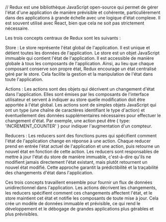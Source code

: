 // Redux est une bibliothèque JavaScript open-source qui permet de gérer l'état d'une application de manière prévisible et cohérente, particulièrement dans des applications à grande échelle avec une logique d'état complexe. Il est souvent utilisé avec React, bien que cela ne soit pas strictement nécessaire.

Les trois concepts centraux de Redux sont les suivants :

Store :
Le store représente l'état global de l'application. Il est unique et détient toutes les données de l'application. Le store est un objet JavaScript immuable qui contient l'état de l'application. Il est accessible de manière globale à tous les composants de l'application. Ainsi, au lieu que chaque composant conserve son propre état, Redux encourage un état centralisé géré par le store. Cela facilite la gestion et la manipulation de l'état dans toute l'application.

Actions :
Les actions sont des objets qui décrivent un changement d'état dans l'application. Elles sont émises par les composants de l'interface utilisateur et servent à indiquer au store quelle modification doit être apportée à l'état global. Les actions sont de simples objets JavaScript qui ont un type (une chaîne de caractères identifiant le type d'action) et éventuellement des données supplémentaires nécessaires pour effectuer le changement d'état. Par exemple, une action peut être { type: 'INCREMENT_COUNTER' } pour indiquer l'augmentation d'un compteur.

Reducers :
Les reducers sont des fonctions pures qui spécifient comment l'état de l'application change en réponse à une action. Chaque reducer prend en entrée l'état actuel de l'application et une action, puis retourne un nouvel état en fonction de cette action. Les reducers sont responsables de mettre à jour l'état du store de manière immuable, c'est-à-dire qu'ils ne modifient jamais directement l'état existant, mais plutôt retournent un nouvel état modifié. Cette approche garantit la prédictibilité et la traçabilité des changements d'état dans l'application.

Ces trois concepts travaillent ensemble pour fournir un flux de données unidirectionnel dans l'application. Les actions décrivent les changements, les reducers spécifient comment ces changements affectent l'état, et le store maintient cet état et notifie les composants de toute mise à jour. Cela crée un modèle de données immuable et prévisible, ce qui rend le développement et le débogage de grandes applications plus gérables et plus prévisibles.




